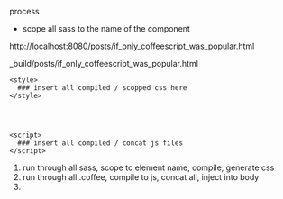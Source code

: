 

process
  - scope all sass to the name of the component


http://localhost:8080/posts/if_only_coffeescript_was_popular.html


_build/posts/if_only_coffeescript_was_popular.html

<!DOCTYPE html>
<html>
  <head>
    <title>My Blog</title>

    <style>
      ### insert all compiled / scopped css here
    </style>
  </head>
  <body>
    <header></header>
    <content></content>
    <footer></footer>

    <script>
      ### insert all compiled / concat js files
    </script>
  </body>
</html>

1. run through all sass, scope to element name, compile, generate css
2. run through all .coffee, compile to js, concat all, inject into body
3. 